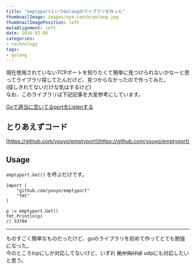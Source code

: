 ```yaml
---
title: "emptyportというGolangのライブラリを作った"
thumbnailImage: images/eye-catch/golang.jpg
thumbnailImagePosition: left
metaAlignment: left
date: 2016-02-08
categories:
- technology
tags:
- golang
---
```


現在使用されていないTCPポートを知りたくて簡単に見つけられないかなーと思ってライブラリ探してたんだけど、見つからなかったので作ってみた。  
(探しきれてないだけな気はするけど)  
なお、このライブラリは下記記事を大変参考にしています。  

[Goで適当に空いてるportをListenする](http://qiita.com/sfujiwara/items/7629fa0cfac5603dab30)  
<!--more-->

## とりあえずコード

[https://github.com/youyo/emptyport](https://github.com/youyo/emptyport)

## Usage

`emptyport.Get()` を呼ぶだけです。

```
import (
	"github.com/youyo/emptyport"
	"fmt"
)

p := emptyport.Get()
fmt.Println(p)
// 53704
```

---

ものすごく簡単なものだったけど、goのライブラリを初めて作ってとても勉強になった。  
今のところtcpにしか対応してないけど、いずれ ~~気が向けば~~ udpにも対応したいと思う。
